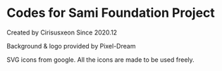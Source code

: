# Codes for Sami Foundation Project

  Created by Cirisusxeon
  Since 2020.12

  Background & logo provided by Pixel-Dream
  
  SVG icons from google. All the icons are made to be used freely.
